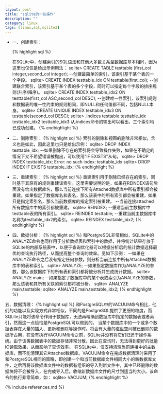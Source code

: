 ```yaml
---
layout: post
title: "sqlite的一些操作"
description: ""
category: linux
tags: [linux,sql,sqlite3]
---
```




* 一、创建索引：

    {% highlight sql %}


    在SQLite中，创建索引的SQL语法和其他大多数关系型数据库基本相同，因为这里也仅仅是给出示例用法：
    sqlite> CREATE TABLE testtable (first_col integer,second_col integer);
    --创建最简单的索引，该索引基于某个表的一个字段。
    sqlite> CREATE INDEX testtable_idx ON testtable(first_col);
    --创建联合索引，该索引基于某个表的多个字段，同时可以指定每个字段的排序规则(升序/降序)。
    sqlite> CREATE INDEX testtable_idx2 ON testtable(first_col ASC,second_col DESC);
    --创建唯一性索引，该索引规则和数据表的唯一性约束的规则相同，即NULL和任何值都不同，包括NULL本身。
    sqlite> CREATE UNIQUE INDEX testtable_idx3 ON testtable(second_col DESC);
    sqlite> .indices testtable
    testtable_idx
    testtable_idx2
    testtable_idx3
    从.indices命令的输出可以看出，三个索引均已成功创建。
     {% endhighlight %}

* 二、删除索引：
    {% highlight sql %}
    索引的删除和视图的删除非常相似，含义也是如此，因此这里也只是给出示例：
    sqlite> DROP INDEX testtable_idx;
    --如果删除不存在的索引将会导致操作失败，如果在不确定的情况下又不希望错误被抛出，可以使用"IF EXISTS"从句。
    sqlite> DROP INDEX testtable_idx;
    Error: no such index: testtable_idx
    sqlite> DROP INDEX IF EXISTS testtable_idx;
    {% endhighlight %}

* 三、重建索引：
    {% highlight sql %}
    重建索引用于删除已经存在的索引，同时基于其原有的规则重建该索引。这里需要说明的是，如果在REINDEX语句后面没有给出数据库名，那么当前连接下所有Attached数据库中所有索引都会被重建。如果指定了数据库名和表名，那么该表中的所有索引都会被重建，如果只是指定索引名，那么当前数据库的指定索引被重建。
    --当前连接attached所有数据库中的索引都被重建。
    sqlite> REINDEX;
    --重建当前主数据库中testtable表的所有索引。
    sqlite> REINDEX testtable;
    --重建当前主数据库中名称为testtable_idx2的索引。
    sqlite> REINDEX testtable_idx2;
    {% endhighlight %}

* 四、数据分析：
    {% highlight sql %}
    和PostgreSQL非常相似，SQLite中的ANALYZE命令也同样用于分析数据表和索引中的数据，并将统计结果存放于SQLite的内部系统表中，以便于查询优化器可以根据分析后的统计数据选择最优的查询执行路径，从而提高整个查询的效率。见如下示例：
    --如果在ANALYZE命令之后没有指定任何参数，则分析当前连接中所有Attached数据库中的表和索引。
    sqlite> ANALYZE;
    --如果指定数据库作为ANALYZE的参数，那么该数据库下的所有表和索引都将被分析并生成统计数据。
    sqlite> ANALYZE main;
    --如果指定了数据库中的某个表或索引为ANALYZE的参数，那么该表和其所有关联的索引都将被分析。
    sqlite> ANALYZE main.testtable;
    sqlite> ANALYZE main.testtable_idx2;
    {% endhighlight %}

五、数据清理：
     {% highlight sql %}
    和PostgreSQL中的VACUUM命令相比，他们的功能以及实现方式非常相似，不同的是PostgreSQL提供了更细的粒度，而SQLite只能将该命令作用于数据库，无法再精确到数据库中指定的数据表或者索引，然而这一点恰恰是PostgreSQL可以做到的。
    当某个数据库中的一个或多个数据表存在大量的插入、更新和删除等操作时，将会有大量的磁盘空间被已删除的数据所占用，在没有执行VACUUM命令之前，SQLite并没有将它们归还于操作系统。由于该类数据表中的数据存储非常分散，因此在查询时，无法得到更好的批量IO读取效果，从而影响了查询效率。
    在SQLite中，仅支持清理当前连接中的主数据库，而不能清理其它Attached数据库。VACUUM命令在完成数据清理时采用了和PostgreSQL相同的策略，即创建一个和当前数据库文件相同大小的新数据库文件，之后再将该数据库文件中的数据有组织的导入到新文件中，其中已经删除的数据块将不会被导入，在完成导入后，收缩新数据库文件的尺寸到适当的大小。该命令的执行非常简单，如：
    sqlite> VACUUM;
    {% endhighlight %}







{% include references.md %}
